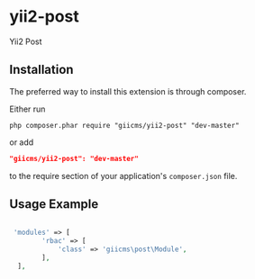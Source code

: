 yii2-post
=================

Yii2 Post

## Installation

The preferred way to install this extension is through composer.

Either run

```
php composer.phar require "giicms/yii2-post" "dev-master"
```
or add

```json
"giicms/yii2-post": "dev-master"
```

to the require section of your application's `composer.json` file.

## Usage Example
~~~php

 'modules' => [
        'rbac' => [
            'class' => 'giicms\post\Module',
        ],
  ],
~~~
